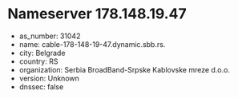 # Nameserver 178.148.19.47

* as_number: 31042
* name: cable-178-148-19-47.dynamic.sbb.rs.
* city: Belgrade
* country: RS
* organization: Serbia BroadBand-Srpske Kablovske mreze d.o.o.
* version: Unknown
* dnssec: false
